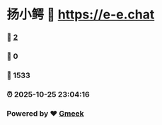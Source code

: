 # 扬小鳄 :link: https://e-e.chat 
### :page_facing_up: [2](https://e-e.chat/tag.html) 
### :speech_balloon: 0 
### :hibiscus: 1533 
### :alarm_clock: 2025-10-25 23:04:16 
### Powered by :heart: [Gmeek](https://github.com/Meekdai/Gmeek)
